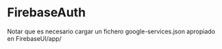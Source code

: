 # FirebaseAuth
Notar que es necesario cargar un fichero google-services.json apropiado en FirebaseUI/app/
